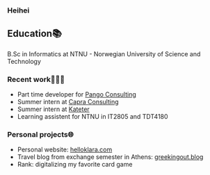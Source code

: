 ### Heihei

## Education📚

B.Sc in Informatics at NTNU - Norwegian University of Science and Technology


### Recent work👩🏼‍💻

- Part time developer for [Pango Consulting](https://www.pangoconsulting.no)
- Summer intern at [Capra Consulting](https://www.capraconsulting.no) 
- Summer intern at [Kateter](https://kateter.no)
- Learning assistent for NTNU in IT2805 and TDT4180


### Personal projects🌐

- Personal website: [helloklara.com](https://helloklara.com)
- Travel blog from exchange semester in Athens: [greekingout.blog](https://greekingout.blog)
- Rank: digitalizing my favorite card game
